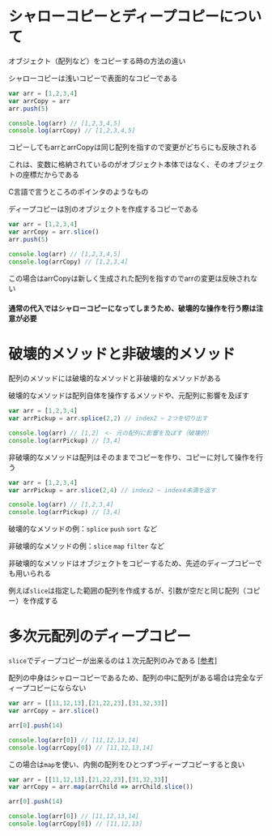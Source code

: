 # シャローコピーとディープコピーについて

オブジェクト（配列など）をコピーする時の方法の違い

シャローコピーは浅いコピーで表面的なコピーである

```js
var arr = [1,2,3,4]
var arrCopy = arr
arr.push(5)

console.log(arr) // [1,2,3,4,5]
console.log(arrCopy) // [1,2,3,4,5]
```

コピーしてもarrとarrCopyは同じ配列を指すので変更がどちらにも反映される

これは、変数に格納されているのがオブジェクト本体ではなく、そのオブジェクトの座標だからである

C言語で言うところのポインタのようなもの

ディープコピーは別のオブジェクトを作成するコピーである

```js
var arr = [1,2,3,4]
var arrCopy = arr.slice()
arr.push(5)

console.log(arr) // [1,2,3,4,5]
console.log(arrCopy) // [1,2,3,4]
```

この場合はarrCopyは新しく生成された配列を指すのでarrの変更は反映されない

#### 通常の代入ではシャローコピーになってしまうため、破壊的な操作を行う際は注意が必要

# 破壊的メソッドと非破壊的メソッド

配列のメソッドには破壊的なメソッドと非破壊的なメソッドがある

破壊的なメソッドは配列自体を操作するメソッドや、元配列に影響を及ぼす

```js
var arr = [1,2,3,4]
var arrPickup = arr.splice(2,2) // index2 ~ 2つを切り出す

console.log(arr) // [1,2]　<- 元の配列に影響を及ぼす（破壊的）
console.log(arrPickup) // [3,4]
```

非破壊的なメソッドは配列はそのままでコピーを作り、コピーに対して操作を行う

```js
var arr = [1,2,3,4]
var arrPickup = arr.slice(2,4) // index2 ~ index4未満を返す

console.log(arr) // [1,2,3,4]
console.log(arrPickup) // [3,4]
```

破壊的なメソッドの例：`splice` `push` `sort` など

非破壊的なメソッドの例：`slice` `map` `filter` など

非破壊的なメソッドはオブジェクトをコピーするため、先述のディープコピーでも用いられる

例えば`slice`は指定した範囲の配列を作成するが、引数が空だと同じ配列（コピー）を作成する

# 多次元配列のディープコピー

`slice`でディープコピーが出来るのは１次元配列のみである [[参考]](https://developer.mozilla.org/ja/docs/Web/JavaScript/Reference/Global_Objects/Array/slice)

配列の中身はシャローコピーであるため、配列の中に配列がある場合は完全なディープコピーにならない

```js
var arr = [[11,12,13],[21,22,23],[31,32,33]]
var arrCopy = arr.slice()

arr[0].push(14)

console.log(arr[0]) // [11,12,13,14]
console.log(arrCopy[0]) // [11,12,13,14]

```

この場合は`map`を使い、内側の配列をひとつずつディープコピーすると良い

```js
var arr = [[11,12,13],[21,22,23],[31,32,33]]
var arrCopy = arr.map(arrChild => arrChild.slice())

arr[0].push(14)

console.log(arr[0]) // [11,12,13,14]
console.log(arrCopy[0]) // [11,12,13]
```
